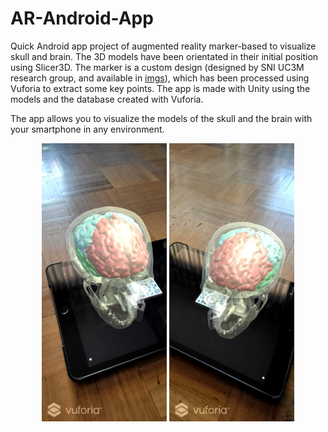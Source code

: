 # AR-Android-App
Quick Android app project of augmented reality marker-based to
visualize skull and brain. The 3D models have been orientated in
their initial position using Slicer3D. The marker is a custom design (designed by SNI UC3M research group, and available in [imgs](/imgs)), which 
has been processed using Vuforia to extract some key points. The app is made 
with Unity using the models and the database created with Vuforia.

The app allows you to visualize the models of the skull and the brain with your 
smartphone in any environment.

<p align="center">
  <img src="imgs/Screenshot_2021-3.jpg" width='200px' alt=""/>
  <img src="imgs/Screenshot_2021-4.jpg" width='200px' alt=""/>
</p>
